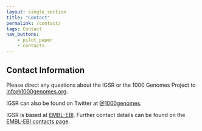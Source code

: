 ```yaml
---
layout: single_section
title: "Contact"
permalink: /contact/
tags: Contact
nav_buttons:
    - pilot_paper
    - contacts
---
```



## Contact Information

Please direct any questions about the IGSR or the 1000 Genomes Project to [info@1000genomes.org](mailto:info@1000genomes.org).

IGSR can also be found on Twitter at [@1000genomes](http://www.twitter.com/1000genomes).

IGSR is based at [EMBL-EBI](http://www.ebi.ac.uk). Further contact details can be found on the [EMBL-EBI contacts page](http://www.ebi.ac.uk/about/contact).
